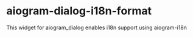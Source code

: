 # aiogram-dialog-i18n-format
This widget for aiogram_dialog enables i18n support using aiogram-i18n
